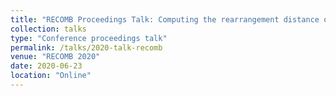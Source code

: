 ```yaml
---
title: "RECOMB Proceedings Talk: Computing the rearrangement distance of natural genomes"
collection: talks
type: "Conference proceedings talk"
permalink: /talks/2020-talk-recomb
venue: "RECOMB 2020"
date: 2020-06-23
location: "Online"
---
```


